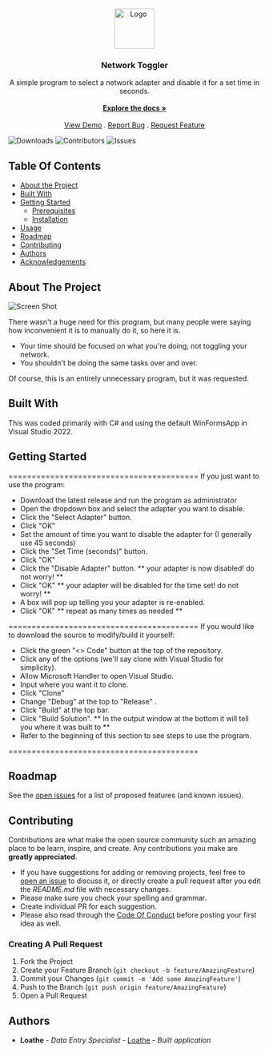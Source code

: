 <br/>
<p align="center">
  <a href="https://github.com/Sinnisterly/Network-Toggler">
    <img src="https://i.imgur.com/SgkqW3l.png" alt="Logo" width="80" height="80">
  </a>

  <h3 align="center">Network Toggler</h3>

  <p align="center">
    A simple program to select a network adapter and disable it for a set time in seconds.
    <br/>
    <br/>
    <a href="https://github.com/Sinnisterly/Network-Toggler"><strong>Explore the docs »</strong></a>
    <br/>
    <br/>
    <a href="https://github.com/Sinnisterly/Network-Toggler">View Demo</a>
    .
    <a href="https://github.com/Sinnisterly/Network-Toggler/issues">Report Bug</a>
    .
    <a href="https://github.com/Sinnisterly/Network-Toggler/issues">Request Feature</a>
  </p>
</p>

![Downloads](https://img.shields.io/github/downloads/Sinnisterly/Network-Toggler/total) ![Contributors](https://img.shields.io/github/contributors/Sinnisterly/Network-Toggler?color=dark-green) ![Issues](https://img.shields.io/github/issues/Sinnisterly/Network-Toggler) 

## Table Of Contents

* [About the Project](#about-the-project)
* [Built With](#built-with)
* [Getting Started](#getting-started)
  * [Prerequisites](#prerequisites)
  * [Installation](#installation)
* [Usage](#usage)
* [Roadmap](#roadmap)
* [Contributing](#contributing)
* [Authors](#authors)
* [Acknowledgements](#acknowledgements)

## About The Project

![Screen Shot](https://i.imgur.com/4u0qfa4.png)

There wasn't a huge need for this program, but many people were saying how inconvenient it is to manually do it, so here it is.

* Your time should be focused on what you're doing, not toggling your network.
* You shouldn't be doing the same tasks over and over.

Of course, this is an entirely unnecessary program, but it was requested.

## Built With

This was coded primarily with C# and using the default WinFormsApp in Visual Studio 2022.

## Getting Started

=========================================
If you just want to use the program:
* Download the latest release and run the program as administrator
* Open the dropdown box and select the adapter you want to disable.  
* Click the "Select Adapter" button.
* Click "OK"
* Set the amount of time you want to disable the adapter for (I generally use 45 seconds)
* Click the "Set Time (seconds)" button.
* Click "OK"
* Click the "Disable Adapter" button.
** your adapter is now disabled! do not worry! **
* Click "OK" 
** your adapter will be disabled for the time set! do not worry! **
* A box will pop up telling you your adapter is re-enabled.
* Click "OK"
** repeat as many times as needed **

=========================================
If you would like to download the source to modify/build it yourself:
* Click the green "<> Code" button at the top of the repository.
* Click any of the options (we'll say clone with Visual Studio for simplicity).
* Allow Microsoft Handler to open Visual Studio.
* Input where you want it to clone.
* Click "Clone"
* Change "Debug" at the top to "Release" .
* Click "Build" at the top bar.
* Click "Build Solution".
** In the output window at the bottom it will tell you where it was built to ** 
* Refer to the beginning of this section to see steps to use the program.

=========================================


## Roadmap

See the [open issues](https://github.com/Sinnisterly/Network-Toggler/issues) for a list of proposed features (and known issues).

## Contributing

Contributions are what make the open source community such an amazing place to be learn, inspire, and create. Any contributions you make are **greatly appreciated**.
* If you have suggestions for adding or removing projects, feel free to [open an issue](https://github.com/Sinnisterly/Network-Toggler/issues/new) to discuss it, or directly create a pull request after you edit the *README.md* file with necessary changes.
* Please make sure you check your spelling and grammar.
* Create individual PR for each suggestion.
* Please also read through the [Code Of Conduct](https://github.com/Sinnisterly/Network-Toggler/blob/main/CODE_OF_CONDUCT.md) before posting your first idea as well.

### Creating A Pull Request

1. Fork the Project
2. Create your Feature Branch (`git checkout -b feature/AmazingFeature`)
3. Commit your Changes (`git commit -m 'Add some AmazingFeature'`)
4. Push to the Branch (`git push origin feature/AmazingFeature`)
5. Open a Pull Request

## Authors

* **Loathe** - *Data Entry Specialist* - [Loathe](https://github.com/Sinnisterly/) - *Built application*
